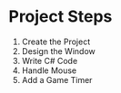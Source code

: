 # Project Steps
1. Create the Project
2. Design the Window
3. Write C# Code
4. Handle Mouse
5. Add a Game Timer